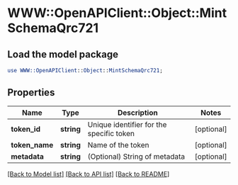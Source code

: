 # WWW::OpenAPIClient::Object::MintSchemaQrc721

## Load the model package
```perl
use WWW::OpenAPIClient::Object::MintSchemaQrc721;
```

## Properties
Name | Type | Description | Notes
------------ | ------------- | ------------- | -------------
**token_id** | **string** | Unique identifier for the specific token | [optional] 
**token_name** | **string** | Name of the token | [optional] 
**metadata** | **string** | (Optional) String of metadata | [optional] 

[[Back to Model list]](../README.md#documentation-for-models) [[Back to API list]](../README.md#documentation-for-api-endpoints) [[Back to README]](../README.md)


